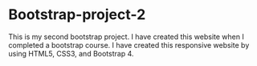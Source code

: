 # Bootstrap-project-2
This is my second bootstrap project. I have created this website when I completed a bootstrap course. I have created this responsive website by using HTML5, CSS3, and Bootstrap 4.
